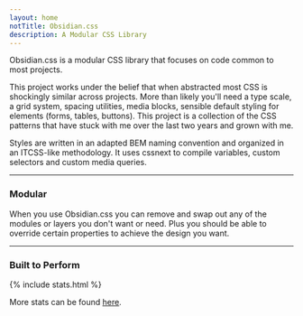 ```yaml
---
layout: home
notTitle: Obsidian.css
description: A Modular CSS Library
---
```


Obsidian.css is a modular CSS library that focuses on code common to most projects.

This project works under the belief that when abstracted most CSS is shockingly similar across projects. More than likely you'll need a type scale, a grid system, spacing utilities, media blocks, sensible default styling for elements (forms, tables, buttons). This project is a collection of the CSS patterns that have stuck with me over the last two years and grown with me.

Styles are written in an adapted BEM naming convention and organized in an ITCSS-like methodology. It uses cssnext to compile variables, custom selectors and custom media queries.


***

### Modular

When you use Obsidian.css you can remove and swap out any of the modules or layers you don't want or need. Plus you should be able to override certain properties to achieve the design you want.

***

### Built to Perform

{% include stats.html %}

More stats can be found [here](https://github.com/obsidiancss/obsidian/blob/master/parker.json).
